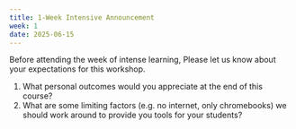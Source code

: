```yaml
---
title: 1-Week Intensive Announcement
week: 1
date: 2025-06-15
---
```


Before attending the week of intense learning, Please let us know about your expectations for this workshop.

1. What personal outcomes would you appreciate at the end of this course?
2. What are some limiting factors (e.g. no internet, only chromebooks) we should work around to provide you tools for your students?
